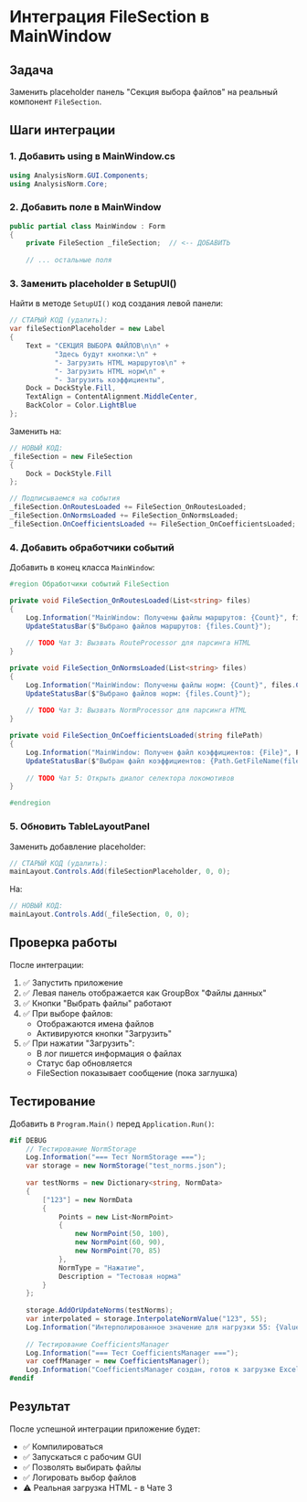 # Интеграция FileSection в MainWindow

## Задача
Заменить placeholder панель "Секция выбора файлов" на реальный компонент `FileSection`.

## Шаги интеграции

### 1. Добавить using в MainWindow.cs

```csharp
using AnalysisNorm.GUI.Components;
using AnalysisNorm.Core;
```

### 2. Добавить поле в MainWindow

```csharp
public partial class MainWindow : Form
{
    private FileSection _fileSection;  // <-- ДОБАВИТЬ
    
    // ... остальные поля
```

### 3. Заменить placeholder в SetupUI()

Найти в методе `SetupUI()` код создания левой панели:

```csharp
// СТАРЫЙ КОД (удалить):
var fileSectionPlaceholder = new Label
{
    Text = "СЕКЦИЯ ВЫБОРА ФАЙЛОВ\n\n" +
           "Здесь будут кнопки:\n" +
           "- Загрузить HTML маршрутов\n" +
           "- Загрузить HTML норм\n" +
           "- Загрузить коэффициенты",
    Dock = DockStyle.Fill,
    TextAlign = ContentAlignment.MiddleCenter,
    BackColor = Color.LightBlue
};
```

Заменить на:

```csharp
// НОВЫЙ КОД:
_fileSection = new FileSection
{
    Dock = DockStyle.Fill
};

// Подписываемся на события
_fileSection.OnRoutesLoaded += FileSection_OnRoutesLoaded;
_fileSection.OnNormsLoaded += FileSection_OnNormsLoaded;
_fileSection.OnCoefficientsLoaded += FileSection_OnCoefficientsLoaded;
```

### 4. Добавить обработчики событий

Добавить в конец класса `MainWindow`:

```csharp
#region Обработчики событий FileSection

private void FileSection_OnRoutesLoaded(List<string> files)
{
    Log.Information("MainWindow: Получены файлы маршрутов: {Count}", files.Count);
    UpdateStatusBar($"Выбрано файлов маршрутов: {files.Count}");
    
    // TODO Чат 3: Вызвать RouteProcessor для парсинга HTML
}

private void FileSection_OnNormsLoaded(List<string> files)
{
    Log.Information("MainWindow: Получены файлы норм: {Count}", files.Count);
    UpdateStatusBar($"Выбрано файлов норм: {files.Count}");
    
    // TODO Чат 3: Вызвать NormProcessor для парсинга HTML
}

private void FileSection_OnCoefficientsLoaded(string filePath)
{
    Log.Information("MainWindow: Получен файл коэффициентов: {File}", Path.GetFileName(filePath));
    UpdateStatusBar($"Выбран файл коэффициентов: {Path.GetFileName(filePath)}");
    
    // TODO Чат 5: Открыть диалог селектора локомотивов
}

#endregion
```

### 5. Обновить TableLayoutPanel

Заменить добавление placeholder:

```csharp
// СТАРЫЙ КОД (удалить):
mainLayout.Controls.Add(fileSectionPlaceholder, 0, 0);
```

На:

```csharp
// НОВЫЙ КОД:
mainLayout.Controls.Add(_fileSection, 0, 0);
```

## Проверка работы

После интеграции:

1. ✅ Запустить приложение
2. ✅ Левая панель отображается как GroupBox "Файлы данных"
3. ✅ Кнопки "Выбрать файлы" работают
4. ✅ При выборе файлов:
   - Отображаются имена файлов
   - Активируются кнопки "Загрузить"
5. ✅ При нажатии "Загрузить":
   - В лог пишется информация о файлах
   - Статус бар обновляется
   - FileSection показывает сообщение (пока заглушка)

## Тестирование

Добавить в `Program.Main()` перед `Application.Run()`:

```csharp
#if DEBUG
    // Тестирование NormStorage
    Log.Information("=== Тест NormStorage ===");
    var storage = new NormStorage("test_norms.json");
    
    var testNorms = new Dictionary<string, NormData>
    {
        ["123"] = new NormData
        {
            Points = new List<NormPoint>
            {
                new NormPoint(50, 100),
                new NormPoint(60, 90),
                new NormPoint(70, 85)
            },
            NormType = "Нажатие",
            Description = "Тестовая норма"
        }
    };
    
    storage.AddOrUpdateNorms(testNorms);
    var interpolated = storage.InterpolateNormValue("123", 55);
    Log.Information("Интерполированное значение для нагрузки 55: {Value}", interpolated);
    
    // Тестирование CoefficientsManager
    Log.Information("=== Тест CoefficientsManager ===");
    var coeffManager = new CoefficientsManager();
    Log.Information("CoefficientsManager создан, готов к загрузке Excel");
#endif
```

## Результат

После успешной интеграции приложение будет:
- ✅ Компилироваться
- ✅ Запускаться с рабочим GUI
- ✅ Позволять выбирать файлы
- ✅ Логировать выбор файлов
- ⚠️ Реальная загрузка HTML - в Чате 3

